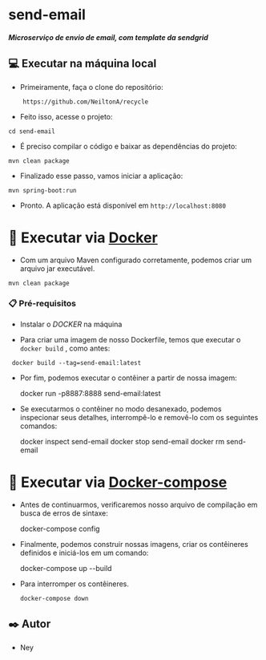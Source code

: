 # send-email
##### *Microserviço de envio de email, com template da sendgrid*


## 💻 Executar na máquina local 
* Primeiramente, faça o clone do repositório:

```
    https://github.com/NeiltonA/recycle
```
* Feito isso, acesse o projeto:

```
cd send-email
```
* É preciso compilar o código e baixar as dependências do projeto:

```
mvn clean package
```
* Finalizado esse passo, vamos iniciar a aplicação:

```
mvn spring-boot:run
```
* Pronto. A aplicação está disponível em `http://localhost:8080`

# 🐋 Executar via [Docker](https://www.docker.com/) 
 * Com um arquivo Maven configurado corretamente, podemos criar um arquivo jar executável.
 
 ```
 mvn clean package
```
### 📋 Pré-requisitos
* Instalar o *DOCKER* na máquina


* Para criar uma imagem de nosso Dockerfile, temos que executar o `docker build` , como antes:


 ```
  docker build --tag=send-email:latest 
 ```

* Por fim, podemos executar o contêiner a partir de nossa imagem:

    docker run -p8887:8888 send-email:latest
	

* Se executarmos o contêiner no modo desanexado, podemos inspecionar seus detalhes, interrompê-lo e removê-lo com os seguintes comandos:

	
	docker inspect send-email
    docker stop send-email
    docker rm send-email
    

# 🐋 Executar via [Docker-compose](https://www.docker.com/)
* Antes de continuarmos, verificaremos nosso arquivo de compilação em busca de erros de sintaxe:

	docker-compose config

* Finalmente, podemos construir nossas imagens, criar os contêineres definidos e iniciá-los em um comando:

	docker-compose up --build


* Para interromper os contêineres.
 
   ```
   docker-compose down
   ```
   
	
## ✒️ Autor
* Ney